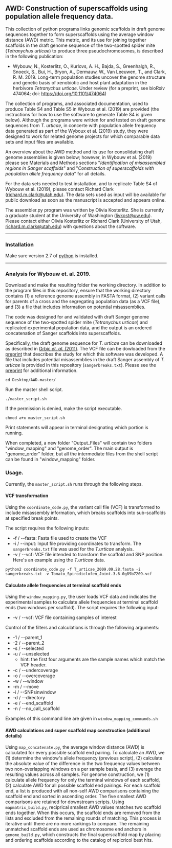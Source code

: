 ## AWD: Construction of superscaffolds using population allele frequency data. 

This collection of python programs links genomic scaffolds in draft genome sequences together to form superscaffolds using the average window distance (AWD) metric. This metric, and its use for joining together scaffolds in the draft genome sequence of the two-spotted spider mite (*Tetranychus urticae*) to produce three pseudochromosomes, is described in the following publication:

- Wybouw, N., Kosterlitz, O., Kurlovs, A. H., Bajda, S., Greenhalgh, R., Snoeck, S., Bui, H., Bryon, A., Dermauw, W., Van Leeuwen, T., and Clark, R. M. 2019. Long-term population studies uncover the genome structure and genetic basis of xenobiotic and host plant adaptation in the herbivore *Tetranychus urticae*. Under review (for a preprint, see bioRxiv 474064; doi: https://doi.org/10.1101/474064)

The collection of programs, and associated documentation, used to produce Table S4 and Table S5 in Wyboux et al. (2019) are provided (the instructions for how to use the software to generate Table S4 is given below). Although the programs were written for and tested on draft genome sequences from *T. urticae*, in concerte with population allele frequency data generated as part of the Wyboux et al. (2019) study, they were designed to work for related genome projects for which comparable data sets and input files are available.

An overview about the AWD method and its use for consolidating draft genome assemblies is given below; however, in Wybouw et al. (2019) please see Materials and Methods sections "*Identification of misassembled regions in Sanger scaffolds*" and "*Construction of superscaffolds with population allele frequency data*" for all details.

For the data sets needed to test installation, and to replicate Table S4 of Wybouw et al. (2019), please contact Richard Clark (richard.m.clark@utah.edu). The data sets used as input will be available for public download as soon as the manuscript is accepted and appears online.

The assembler.py program was written by Olivia Kosterlitz. She is currently a graduate student at the University of Washington (livkost@uw.edu). Please contact either Olivia Kosterlitz or Richard Clark (University of Utah, richard.m.clark@utah.edu) with questions about the software.

---

### Installation

Make sure version 2.7 of [python](https://www.python.org/download/releases/2.7/) is installed.

---

### Analysis for Wybouw et. al. 2019.

Download and make the resulting folder the working directory. In addition to the program files in this repository, ensure that the working directory contains (1) a reference genome assembly in FASTA format, (2) variant calls for parents of a cross and the segregating population data (as a VCF file), and (3) a file that includes information on potential misassemblies. 

The code was designed for and validated with draft Sanger genome sequence of the two-spotted spider mite (*Tetranychus urticae*) and replicated experimental population data, and the output is an ordered concatenation of Sanger scaffolds into superscaffolds. 

Specifically, the draft genome sequence for *T. urticae* can be downloaded as described in [Grbic *et. al.* (2011)](https://www.nature.com/articles/nature10640). The VCF file can be dowloaded from the [preprint](https://doi.org/10.1101/474064) that describes the study for which this software was developed. A file that includes potential misassemblies in the draft Sanger assembly of *T. urticae* is provided in this repository (`sangerbreaks.txt`). Please see the [preprint](https://doi.org/10.1101/474064) for additional information. 

```
cd Desktop/AWD-master/
```
Run the master shell script.
```
./master_script.sh
```
If the permission is denied, make the script executable. 
```
chmod a+x master_script.sh
```
Print statements will appear in terminal designating which portion is running.

When completed, a new folder "Output_Files" will contain two folders "window_mapping" and "genome_order". The main output is "genome_order" folder, but all the intermediate files from the shell script can be found in "window_mapping" folder. 

### Usage. 

Currently, the `master_script.sh` runs through the following steps. 

#### VCF transformation

Using the `coordinate_code.py`, the variant call file (VCF) is transformed to include misassembly information, which breaks scaffolds into sub-scaffolds at specified break points. 

The script requires the following inputs:
- -f / --fasta: Fasta file used to create the VCF
- -i / --input: Input file providing coordinates to transform. The `sangerbreaks.txt` file was used for the *T.urticae* analysis.
- -v / --vcf: VCF file intended to transform the scaffold and SNP position. 
Here's an example using the *T.urticae* data. 
```
python2 coordinate_code.py -f T_urticae_2009.09.28.fasta -i sangerbreaks.txt -v Tomato_Spirodiclofen_Joint.3.6-0g89b7209.vcf
```

#### Calculate allele frequencies at terminal scaffold ends

Using the `window_mapping.py`, the user loads VCF data and indicates the experimental samples to calculate allele frequencies at terminal scaffold ends (two windows per scaffold). The script requires the following input:
- -v / --vcf: VCF file containing samples of interest

Control of the filters and calculations is through the following arguments:
- -1 / --parent_1
- -2 / --parent_2
- -s / --selected
- -u / --unselected
  - hint: the first four arguments are the sample names which match the VCF header. 
- -c / --undercoverage
- -o / --overcoverage
- -w / --window
- -m / --move
- -i / --SNPsinwindow
- -d / --directory
- -e / --end_scaffold
- -n / --no_call_scaffold

Examples of this command line are given in `window_mapping_commands.sh`

#### AWD calculations and super scaffold map construction (additional details)

Using `map_concatenate.py`, the average window distance (AWD) is calculated for every possible scaffold end pairing. To calculate an AWD, we (1) determine the window's allele frequency (previous script), (2) calculate the absolute value of the difference in the two frequency values between two non-overlapping windows on a per sample basis, and (3) average the resulting values across all samples. For genome construction, we (1) calculate allele frequency for only the terminal windows of each scaffold, (2) calculate AWD for all possible scaffold end pairings. For each scaffold end, a list is produced with all non-self AWD comparisons containing the scaffold end and sorted in ascending order. The five smallest AWD comparisons are retained for downstream scripts. Using `mapmatrix_build.py`, reciprical smallest AWD values matches two scaffold ends together. When this occurs, the scaffold ends are removed from the lists and excluded from the remaining rounds of matching. This process is iterative until there are no more rankings to compare. The remaining unmatched scaffold ends are used as chromosome end anchors in `genome_build.py`, which constructs the final superscaffold map by placing and ordering scaffolds according to the catalog of repicricol best hits. 


